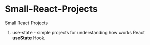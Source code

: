 # Small-React-Projects

Small React Projects

1. use-state - simple projects for understanding how works React **useState** Hook.
